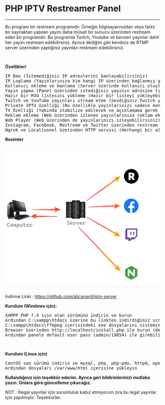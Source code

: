 <h1>PHP IPTV Restreamer Panel</h1>
<hr></hr>
<p>
Bu program bir restream programıdır. Örneğin bilgisayarınızdan veya farklı bir kaynaktan yapılan yayını daha müsait bir sunucu üzerinden restream eden bir programdır.
Bu programla Twitch, Youtube ve benzeri yayınlar dahil her yayını restream edebilirsiniz. Ayrıca dediğim gibi kendiniz de RTMP server üzerinden yaptığınız yayınları restream edebilirsiniz.
</p><br>

<b>Özellikleri</b>
<pre>
IP Ban (İstemediğiniz IP adreslerini banlayabilirsiniz)
IP Loglama (Yayınlarınıza kim hangi IP üzerinden bağlanmış görebilirsiniz)
Kullanıcı ekleme ve banlama (Server üzerinde kullanıcı oluşturabilir, onlara özel playlistler girebilir ve onları yasaklayabilirsiniz)
Yayın yapma (Panel üzerinden istediğiniz yayının adresine tıklayarak restream edebilirsiniz. Yayınlar M3U8 ve TS formatlarında yapılmaktadır)
Hazır bir M3U listesini yükleme (Hazır bir listeyi yükleyebilirsiniz)
Twitch ve YouTube yayınları stream etme (Sevdiğiniz Twitch yayıncılarını ve YouTube canlı yayınlarını stream edebilirsiniz)
Private IPTV özelliği (Bu özellikle yayınlarınızı sadece kendinize özel olarak panel üzerinden izleyebilirsiniz)
TV Özelliği (Yakında stabilize edilecek ve açıklamama gerek yok sanırım )
Reklam ekleme (Web üzerinden izlenen yayınlarınıza reklam ekleyebilirsiniz)
Web Player (Web üzerinden de yayınlarınızı izleyebilirsiniz)
Instagram, Facebook, Restream ve Twitter üzerinden restream etme (Yayınlarınızı bu platformlarda paylaşabilirsiniz)
Ngrok ve Localtunnel üzerinden HTTP servisi (Herhangi bir alan adına ihtiyaç duymadan tüm dünyaya yayın servis edebilirsiniz)
</pre>

<b>Resimler</b>
<br><center><img src="tanitim/algo.png"></center><br>

İndirme Linki : https://github.com/alicangnll/iptv-server

<b>Kurulum (Windows için):</b>
<pre>
XAMPP PHP 7.4 için olan sürümünü indirin ve kurun
Ardından C:\xampp\htdocs üzerine bu linkten indirdiğiniz scripti kopyalayın
C:\xampp\htdocs\ffmpeg içerisindeki exe dosyalarını sisteminiz 64 bitse 64, 32 bitse 32 yazanı ffmpeg içerisine taşıyın
Browser üzerinden http://localhost/install.php ile kurun (default SQL user/pass : root/(boş))
Ardından panele default user pass (admin/19654) ile girebilirsiniz
</pre><br>

<b>Kurulum (Linux için)</b>
<pre>
CentOS son sürümü indirin ve mysql, php, php-pdo, httpd, epel-release, ffmpeg kurun
Ardından dosyaları /var/www/html içerisine yükleyin
</pre>

<b>Kullandığınız için teşekkür ederim. Ayrıca geri bildirimlerinizi mutlaka yazın. Onlara göre güncelleme çıkacağız.</b>

NOT : İllegal yayınlar için sorumluluk kabul etmiyorum zira bu legal yayınlar için yapılmıştır. Teşekkürler.
